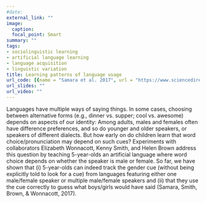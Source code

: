 ```yaml
---
#date:
external_link: ""
image:
  caption:
  focal_point: Smart
summary: ""
tags:
- sociolinguistic learning
- artificial language learning
- language acquisition
- linguistic variation
title: Learning patterns of language usage
url_code: [{name = "Samara et al. 2017", url = "https://www.sciencedirect.com/science/article/pii/S0010028516301426"}, {name = "Smith et al. 2018", url = "https://www.sciencedirect.com/science/article/pii/S0010028516301426"}]
url_slides: ""
url_video: ""
---
```


Languages have multiple ways of saying things. In some cases, choosing between alternative forms (e.g., dinner vs. supper; cool vs. awesome) depends on aspects of our identity: Among adults, males and females often have difference preferences, and so do younger and older speakers, or speakers of different dialects. But how early on do children learn that word choice/pronunciation may depend on such cues? Experiments with collaborators Elizabeth Wonnacott, Kenny Smith, and Helen Brown address this question by teaching 5-year-olds an artificial language where word choice depends on whether the speaker is male or female. So far, we have shown that (i) 5-year-olds can indeed track the gender cue (without being explicitly told to look for a cue) from languages featuring either one male/female speaker or multiple male/female speakers and (ii) that they use the cue correctly to guess what boys/girls would have said (Samara, Smith, Brown, & Wonnacott, 2017).
